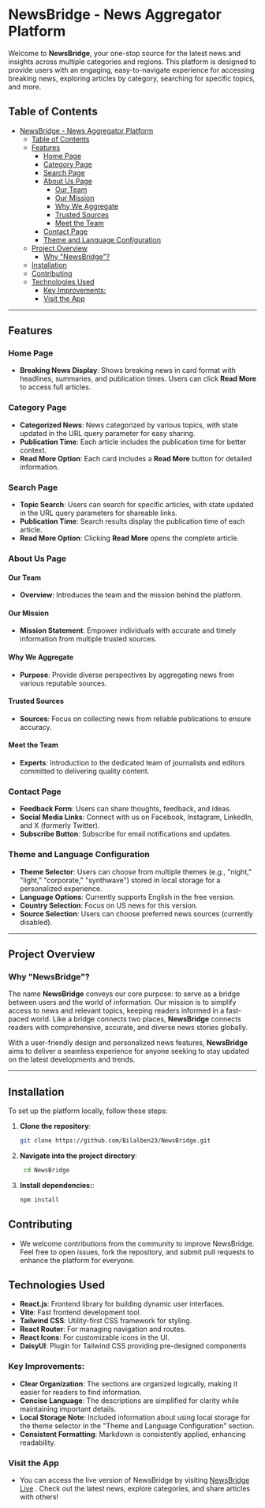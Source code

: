 # NewsBridge - News Aggregator Platform

Welcome to **NewsBridge**, your one-stop source for the latest news and insights across multiple categories and regions. This platform is designed to provide users with an engaging, easy-to-navigate experience for accessing breaking news, exploring articles by category, searching for specific topics, and more.

## Table of Contents

- [NewsBridge - News Aggregator Platform](#newsbridge---news-aggregator-platform)
  - [Table of Contents](#table-of-contents)
  - [Features](#features)
    - [Home Page](#home-page)
    - [Category Page](#category-page)
    - [Search Page](#search-page)
    - [About Us Page](#about-us-page)
      - [Our Team](#our-team)
      - [Our Mission](#our-mission)
      - [Why We Aggregate](#why-we-aggregate)
      - [Trusted Sources](#trusted-sources)
      - [Meet the Team](#meet-the-team)
    - [Contact Page](#contact-page)
    - [Theme and Language Configuration](#theme-and-language-configuration)
  - [Project Overview](#project-overview)
    - [Why "NewsBridge"?](#why-newsbridge)
  - [Installation](#installation)
  - [Contributing](#contributing)
  - [Technologies Used](#technologies-used)
    - [Key Improvements:](#key-improvements)
    - [Visit the App](#visit-the-app)

---

## Features

### Home Page

- **Breaking News Display**: Shows breaking news in card format with headlines, summaries, and publication times. Users can click **Read More** to access full articles.

### Category Page

- **Categorized News**: News categorized by various topics, with state updated in the URL query parameter for easy sharing.
- **Publication Time**: Each article includes the publication time for better context.
- **Read More Option**: Each card includes a **Read More** button for detailed information.

### Search Page

- **Topic Search**: Users can search for specific articles, with state updated in the URL query parameters for shareable links.
- **Publication Time**: Search results display the publication time of each article.
- **Read More Option**: Clicking **Read More** opens the complete article.

### About Us Page

#### Our Team

- **Overview**: Introduces the team and the mission behind the platform.

#### Our Mission

- **Mission Statement**: Empower individuals with accurate and timely information from multiple trusted sources.

#### Why We Aggregate

- **Purpose**: Provide diverse perspectives by aggregating news from various reputable sources.

#### Trusted Sources

- **Sources**: Focus on collecting news from reliable publications to ensure accuracy.

#### Meet the Team

- **Experts**: Introduction to the dedicated team of journalists and editors committed to delivering quality content.

### Contact Page

- **Feedback Form**: Users can share thoughts, feedback, and ideas.
- **Social Media Links**: Connect with us on Facebook, Instagram, LinkedIn, and X (formerly Twitter).
- **Subscribe Button**: Subscribe for email notifications and updates.

### Theme and Language Configuration

- **Theme Selector**: Users can choose from multiple themes (e.g., "night," "light," "corporate," "synthwave") stored in local storage for a personalized experience.
- **Language Options**: Currently supports English in the free version.
- **Country Selection**: Focus on US news for this version.
- **Source Selection**: Users can choose preferred news sources (currently disabled).

---

## Project Overview

### Why "NewsBridge"?

The name **NewsBridge** conveys our core purpose: to serve as a bridge between users and the world of information. Our mission is to simplify access to news and relevant topics, keeping readers informed in a fast-paced world. Like a bridge connects two places, **NewsBridge** connects readers with comprehensive, accurate, and diverse news stories globally.

With a user-friendly design and personalized news features, **NewsBridge** aims to deliver a seamless experience for anyone seeking to stay updated on the latest developments and trends.

---

## Installation

To set up the platform locally, follow these steps:

1. **Clone the repository**:

   ```bash
   git clone https://github.com/Bilalben23/NewsBridge.git
   ```

2. **Navigate into the project directory**:

   ```bash
    cd NewsBridge
   ```

3. **Install dependencies:**:

   ```bash
   npm install
   ```

## Contributing

- We welcome contributions from the community to improve NewsBridge. Feel free to open issues, fork the repository, and submit pull requests to enhance the platform for everyone.

## Technologies Used

- **React.js**: Frontend library for building dynamic user interfaces.
- **Vite**: Fast frontend development tool.
- **Tailwind CSS**: Utility-first CSS framework for styling.
- **React Router**: For managing navigation and routes.
- **React Icons**: For customizable icons in the UI.
- **DaisyUI**: Plugin for Tailwind CSS providing pre-designed components

### Key Improvements:

- **Clear Organization**: The sections are organized logically, making it easier for readers to find information.
- **Concise Language**: The descriptions are simplified for clarity while maintaining important details.
- **Local Storage Note**: Included information about using local storage for the theme selector in the "Theme and Language Configuration" section.
- **Consistent Formatting**: Markdown is consistently applied, enhancing readability.

### Visit the App

- You can access the live version of NewsBridge by visiting [NewsBridge Live](https://news-bridge-eight.vercel.app/) . Check out the latest news, explore categories, and share articles with others!
